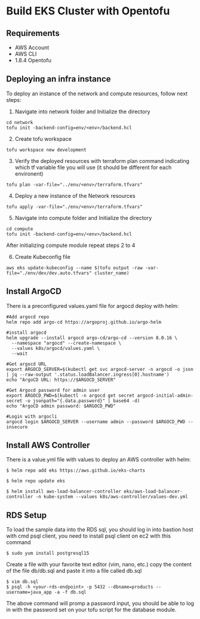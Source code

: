 # Build EKS Cluster with Opentofu

## Requirements 
- AWS Account 
- AWS CLI
- 1.8.4 Opentofu

## Deploying an infra instance

To deploy an instance of the network and compute resources, follow next steps:

1. Navigate into network folder and Initialize the directory 

```shell
cd network
tofu init -backend-config=env/<env>/backend.hcl
```

2. Create tofu workspace

```shell
tofu workspace new development
```

3. Verify the deployed resources with terraform plan command indicating which tf variable file you will use (it should be different for each environent)

```shell
tofu plan -var-file="../env/<env>/terraform.tfvars"
```

4. Deploy a new instance of the Network resources

```shell
tofu apply -var-file="./env/<env>/terraform.tfvars"
```

5. Navigate into compute folder and Initialize the directory

```shell
cd compute
tofu init -backend-config=env/<env>/backend.hcl
```
After initializing compute module repeat steps 2 to 4

6. Create Kubeconfig file
```shell
aws eks update-kubeconfig --name $(tofu output -raw -var-file="./env/dev/dev.auto.tfvars" cluster_name)
```

## Install ArgoCD
There is a preconfigured values.yaml file for argocd deploy with helm:
```shell
#Add argocd repo
helm repo add argo-cd https://argoproj.github.io/argo-helm

#install argocd
helm upgrade --install argocd argo-cd/argo-cd --version 8.0.16 \
  --namespace "argocd" --create-namespace \
  --values k8s/argocd/values.yaml \
  --wait

#Get argocd URL
export ARGOCD_SERVER=$(kubectl get svc argocd-server -n argocd -o json | jq --raw-output '.status.loadBalancer.ingress[0].hostname')
echo "ArgoCD URL: https://$ARGOCD_SERVER"

#Get Argocd password for admin user
export ARGOCD_PWD=$(kubectl -n argocd get secret argocd-initial-admin-secret -o jsonpath="{.data.password}" | base64 -d)
echo "ArgoCD admin password: $ARGOCD_PWD"

#Login with argocli
argocd login $ARGOCD_SERVER --username admin --password $ARGOCD_PWD --insecure
```

## Install AWS Controller

There is a value.yml file with values to deploy an AWS controller with helm:

```shell
$ helm repo add eks https://aws.github.io/eks-charts

$ helm repo update eks

$ helm install aws-load-balancer-controller eks/aws-load-balancer-controller -n kube-system --values k8s/aws-controller/values-dev.yml
```

## RDS Setup
To load the sample data into the RDS sql, you should log in into bastion host with cmd psql client, you need to install psql client on ec2 with this command

```shell
$ sudo yum install postgresql15
```

Create a file with your favorite text editor (vim, nano, etc.) copy the content of the file db/db.sql and paste it into a file called db.sql

```shell
$ vim db.sql
$ psql -h <your-rds-endpoint> -p 5432 --dbname=products --username=java_app -a -f db.sql
```
The above command will promp a password input, you should be able to log in with the password set on your tofu script for the database module.